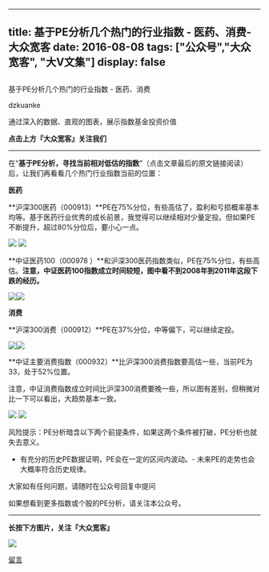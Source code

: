 
---
title:   基于PE分析几个热门的行业指数 - 医药、消费-大众宽客
date: 2016-08-08
tags: ["公众号","大众宽客", "大V文集"]
display: false
---


## 



基于PE分析几个热门的行业指数 - 医药、消费




dzkuanke




通过深入的数据、直观的图表，展示指数基金投资价值


**点击上方『大众宽客』关注我们**

****

在“**基于PE分析，寻找当前相对低估的指数**”（点击文章最后的原文链接阅读）后，让我们再看看几个热门行业指数当前的位置：



**医药**



**沪深300医药（000913）**PE在75%分位，有些高估了，盈利和亏损概率基本均等。基于医药行业优秀的成长前景，我觉得可以继续相对少量定投。但如果PE不断提升，超过80%分位后，要小心一点。

<img data-s="300,640" data-type="png" src="http://mmbiz.qpic.cn/mmbiz/PKw3FQPmhIhC6MGmVw5qCq4ejZ52RT2e01cib9gU4Zia7TrFVWzwMbq8FicMqCaQtKnljMhpwLEBiaE2f7nH4kAWWw/0?wx_fmt=png" data-ratio="0.7396449704142012" data-w="507"/>



<img data-s="300,640" data-type="png" src="http://mmbiz.qpic.cn/mmbiz/PKw3FQPmhIhC6MGmVw5qCq4ejZ52RT2eaVJ0fZA1FHIg7xfnLibficu7sKqz1mkONTiaOThFRpbvGPUqKic8Edwl7w/0?wx_fmt=png" data-ratio="0.5809352517985612" data-w=""/>



**中证医药100（000978 ）**和沪深300医药指数类似，PE在75%分位，有些高估。**注意，中证医药100指数成立时间较短，图中看不到2008年到2011年这段下跌的经历。**

<img data-s="300,640" data-type="png" src="http://mmbiz.qpic.cn/mmbiz/PKw3FQPmhIhC6MGmVw5qCq4ejZ52RT2ez9oz9ZuhCKEfI5UockMdezibFiaXkXgHtR45y3ttORv9QpEbYq9sVoQA/0?wx_fmt=png" data-ratio="0.7225433526011561" data-w="519"/><img data-s="300,640" data-type="png" src="http://mmbiz.qpic.cn/mmbiz/PKw3FQPmhIhC6MGmVw5qCq4ejZ52RT2eicJfTBFGVMQGqGAAAzLHTG8wCe6YT4CcGdb3XsP5Owz8WlXtKZOzkNA/0?wx_fmt=png" data-ratio="0.5809352517985612" data-w=""/>



**消费**



**沪深300消费（000912）**PE在37%分位，中等偏下，可以继续定投。

<img data-s="300,640" data-type="png" src="http://mmbiz.qpic.cn/mmbiz/PKw3FQPmhIhC6MGmVw5qCq4ejZ52RT2e9qtc0fKHKfWAiaLYCm4gdtADfv2B8LgNbiaFCgdp4pfnUYbnw3ObtKyw/0?wx_fmt=png" data-ratio="0.7396449704142012" data-w="507"/><img data-s="300,640" data-type="png" src="http://mmbiz.qpic.cn/mmbiz/PKw3FQPmhIhC6MGmVw5qCq4ejZ52RT2eicjGy3kpwNqKX2OTciczgfhLwr5TUBO8TpDlJ24dD0tbLIQGY9ibE3Udw/0?wx_fmt=png" data-ratio="0.5809352517985612" data-w=""/>



**中证主要消费指数（000932）**比沪深300消费指数要高估一些，当前PE为33，处于52%位置。



注意，中证消费指数成立时间比沪深300消费要晚一些，所以图有差别，但稍微对比一下可以看出，大趋势基本一致。

<img data-s="300,640" data-type="png" src="http://mmbiz.qpic.cn/mmbiz/PKw3FQPmhIhC6MGmVw5qCq4ejZ52RT2eye8joYdQnUibLnSvZpZX69GS0du5F2pWUv4VCXz0jHGz4rZ7cJBI6ng/0?wx_fmt=png" data-ratio="0.7244701348747592" data-w="519"/>

<img data-s="300,640" data-type="png" src="http://mmbiz.qpic.cn/mmbiz/PKw3FQPmhIhC6MGmVw5qCq4ejZ52RT2etvicgQoNQH1A3VibVKrEJdbq4ofDFmE4ADqXTNUjm9QzBrhskWib53mDQ/0?wx_fmt=png" data-ratio="0.5809352517985612" data-w=""/>



风险提示：PE分析暗含以下两个前提条件，如果这两个条件被打破，PE分析也就失去意义。
- 有充分的历史PE数据证明，PE会在一定的区间内波动。- 未来PE的走势也会大概率符合历史规律。






大家如有任何问题，请随时在公众号回复中提问

如果想看到更多指数或个股的PE分析，请关注本公众号。

****

**长按下方图片，关注『大众宽客』**

<img data-s="300,640" data-type="png" data-ratio="1" data-w="129" width="auto" width="auto" src="http://mmbiz.qpic.cn/mmbiz/PKw3FQPmhIjpOw70YiaHYQTPb4TKoqns9M2zxiaLBv1cUZiaEHqVweTjuaW7lzQUemHLxv6k8MpLq8r6cvFhqmDfg/640?wx_fmt=png" style="box-sizing: border-box !important; word-wrap: break-word !important; width: auto !important; visibility: visible !important;"/>











[留言](javascript:;)



